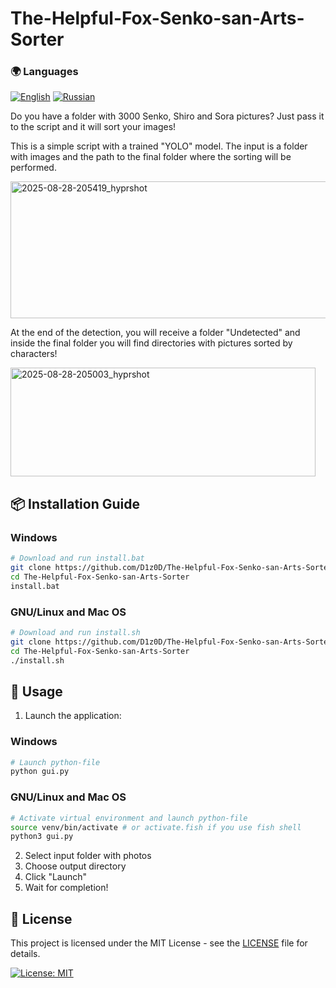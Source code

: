 # The-Helpful-Fox-Senko-san-Arts-Sorter

### 🌍 Languages 
[![English](https://img.shields.io/badge/English-100%25-red)](README.md)
[![Russian](https://img.shields.io/badge/Русский-100%25-blue)](README_ru.md)


Do you have a folder with 3000 Senko, Shiro and Sora pictures? Just pass it to the script and it will sort your images!

This is a simple script with a trained "YOLO" model. The input is a folder with images and the path to the final folder where the sorting will be performed.

<img width="573" height="219" alt="2025-08-28-205419_hyprshot" src="https://github.com/user-attachments/assets/9406ffe7-7f4f-4c81-ac88-1ef67058fc16" />

At the end of the detection, you will receive a folder "Undetected" and inside the final folder you will find directories with pictures sorted by characters!

<img width="488" height="174" alt="2025-08-28-205003_hyprshot" src="https://github.com/user-attachments/assets/e1d358d4-6e22-4fb4-8381-fa30ce403d10" />

## 📦 Installation Guide

### Windows
```bash
# Download and run install.bat
git clone https://github.com/D1z0D/The-Helpful-Fox-Senko-san-Arts-Sorter.git
cd The-Helpful-Fox-Senko-san-Arts-Sorter
install.bat
```

### GNU/Linux and Mac OS
```bash
# Download and run install.sh
git clone https://github.com/D1z0D/The-Helpful-Fox-Senko-san-Arts-Sorter.git
cd The-Helpful-Fox-Senko-san-Arts-Sorter
./install.sh
```

## 🚀 Usage

1. Launch the application:

### Windows
```bash
# Launch python-file
python gui.py
```

### GNU/Linux and Mac OS
```bash
# Activate virtual environment and launch python-file
source venv/bin/activate # or activate.fish if you use fish shell
python3 gui.py
```

2. Select input folder with photos
3. Choose output directory
4. Click "Launch"
5. Wait for completion!

## 📝 License

This project is licensed under the MIT License - see the [LICENSE](LICENSE) file for details.

[![License: MIT](https://img.shields.io/badge/License-MIT-yellow.svg)](https://opensource.org/licenses/MIT)






